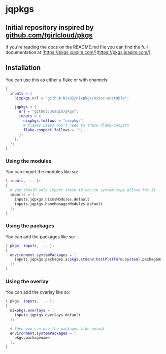 # jqpkgs

## Initial repository inspired by [github.com/tgirlcloud/pkgs](https://github.com/tgirlcloud/pkgs)

If you're reading the docs on the README.md file you can find the full documentation at [https://pkgs.joaqim.com/](https://pkgs.joaqim.com/).

## Installation

You can use this as either a flake or with channels.

```nix
{
  inputs = {
    nixpkgs.url = "github:NixOS/nixpkgs/nixos-unstable";

    jqpkgs = {
      url = "github:Joaqim/pkgs";
      inputs = {
        nixpkgs.follows = "nixpkgs";
        # flakes users don't need to track flake-compact
        flake-compact.follows = "";
      };
    };
  };
}
```

### Using the modules

You can import the modules like so:

```nix
{ inputs, ... }:
{
  # you should only import these if you're system type allows for it
  imports = [
    inputs.jqpkgs.nixosModules.default
    inputs.jqpkgs.homeManagerModules.default
  ];
}
```

### Using the packages

You can add the packages like so:

```nix
{ pkgs, inputs, ... }:
{
  environment.systemPackages = [
    inputs.jqpkgs.packages.${pkgs.stdenv.hostPlatform.system}.packagename
  ];
}
```

### Using the overlay

You can add the overlay like so:

```nix
{ pkgs, inputs, ... }:
{
  nixpkgs.overlays = [
    inputs.jqpkgs.overlays.default
  ];

  # then you can use the packages like normal
  environment.systemPackages = [
    pkgs.packagename
  ];
}
```
